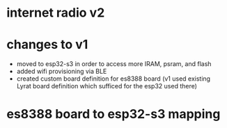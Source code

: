 # internet radio v2

# changes to v1
* moved to esp32-s3 in order to access more IRAM, psram, and flash
* added wifi provisioning via BLE
* created custom board definition for es8388 board (v1 used existing Lyrat board definition which sufficed for the esp32 used there)
  

# es8388 board to esp32-s3 mapping

  
